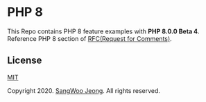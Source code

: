 # PHP 8

This Repo contains PHP 8 feature examples with **PHP 8.0.0 Beta 4**. Reference PHP 8 section of [RFC(Request for Comments)](https://wiki.php.net/rfc).

## License

[MIT](https://github.com/pronist/php8/blob/master/LICENSE)

Copyright 2020. [SangWoo Jeong](https://github.com/pronist). All rights reserved.